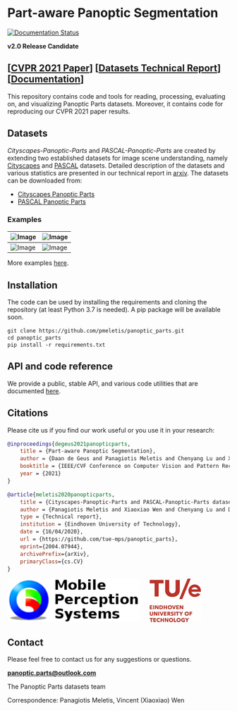 # Part-aware Panoptic Segmentation

[![Documentation Status](https://readthedocs.org/projects/panoptic-parts/badge/?version=stable)](https://panoptic-parts.readthedocs.io/en/stable/?badge=stable)

**v2.0 Release Candidate**

## [[CVPR 2021 Paper]()] [[Datasets Technical Report](https://arxiv.org/abs/2004.07944 "arxiv.org")] [[Documentation](https://panoptic-parts.readthedocs.io/en/stable)]

This repository contains code and tools for reading, processing, evaluating on, and visualizing Panoptic Parts datasets. Moreover, it contains code for reproducing our CVPR 2021 paper results.

## Datasets

*Cityscapes-Panoptic-Parts* and *PASCAL-Panoptic-Parts* are created by extending two established datasets for image scene understanding, namely [Cityscapes](https://github.com/mcordts/cityscapesScripts "Cityscapes") and [PASCAL](http://host.robots.ox.ac.uk/pascal/VOC/voc2010/ "PASCAL") datasets. Detailed description of the datasets and various statistics are presented in our technical report in [arxiv](https://arxiv.org/abs/2004.07944 "arxiv.org"). The datasets can be downloaded from:

- [Cityscapes Panoptic Parts](https://www.cityscapes-dataset.com/login/)
- [PASCAL Panoptic Parts](https://1drv.ms/u/s!AojlpuGgPtL1bHXfIdeL14IeVhI?e=5tNfET)

### Examples

![Image](readme/aachen_000012_000019_leftImg8bit.jpg "Image") | ![Image](readme/aachen_000012_000019_uids_pids_colored.png "Image")
---- | ----
![Image](readme/2008_000393.jpg "Image") | ![Image](readme/2008_000393_colored.png "Image") | ![Image](readme/2008_000716.jpg "Image") | 

More examples [here](https://panoptic-parts.readthedocs.io/en/stable/visualization.html).

## Installation

The code can be used by installing the requirements and cloning the repository (at least Python 3.7 is needed). A pip package will be available soon.

```shell
git clone https://github.com/pmeletis/panoptic_parts.git
cd panoptic_parts
pip install -r requirements.txt
```

## API and code reference

We provide a public, stable API, and various code utilities that are documented [here](https://panoptic-parts.readthedocs.io/en/stable/api_and_code.html).


## Citations

 Please cite us if you find our work useful or you use it in your research:

```bibtex
@inproceedings{degeus2021panopticparts,
    title = {Part-aware Panoptic Segmentation},
    author = {Daan de Geus and Panagiotis Meletis and Chenyang Lu and Xiaoxiao Wen and Gijs Dubbelman},
    booktitle = {IEEE/CVF Conference on Computer Vision and Pattern Recognition (CVPR)},
    year = {2021}
}
```

```bibtex
@article{meletis2020panopticparts,
    title = {Cityscapes-Panoptic-Parts and PASCAL-Panoptic-Parts datasets for Scene Understanding},
    author = {Panagiotis Meletis and Xiaoxiao Wen and Chenyang Lu and Daan de Geus and Gijs Dubbelman},
    type = {Technical report},
    institution = {Eindhoven University of Technology},
    date = {16/04/2020},
    url = {https://github.com/tue-mps/panoptic_parts},
    eprint={2004.07944},
    archivePrefix={arXiv},
    primaryClass={cs.CV}
}
```

<a href="https://www.tue.nl/en/research/research-groups/signal-processing-systems/mobile-perception-systems-lab"><img src="docs/source/_static/mps_logo.png" height="100" alt="MPS"></a> &emsp; <a href="https://www.tue.nl"><img src="docs/source/_static/tue_logo.jpg" height="100" alt="TU/e"></a>

## Contact

Please feel free to contact us for any suggestions or questions.

**panoptic.parts@outlook.com**

The Panoptic Parts datasets team

Correspondence: Panagiotis Meletis, Vincent (Xiaoxiao) Wen
